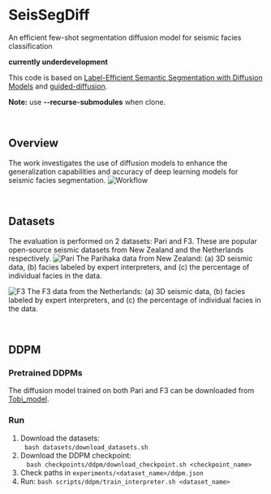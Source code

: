 # SeisSegDiff
An efficient few-shot segmentation diffusion model for seismic facies classification

**currently underdevelopment**

This code is based on [Label-Efficient Semantic Segmentation with Diffusion Models](https://arxiv.org/pdf/2112.03126.pdf) and [guided-diffusion](https://github.com/openai/guided-diffusion). 

**Note:** use **--recurse-submodules** when clone.

&nbsp;
## Overview

The work investigates the use of diffusion models to enhance the generalization capabilities and accuracy of deep learning models for seismic facies segmentation.
![Workflow](https://github.com/user-attachments/assets/a38b60fc-d266-45a8-a075-ee5d449033d2)

&nbsp;

## Datasets

The evaluation is performed on 2 datasets: Pari and F3. These are popular open-source seismic datasets from New Zealand and the Netherlands respectively.
![Pari](https://github.com/user-attachments/assets/26fea84a-d348-4700-a5fe-3bd966216933)
The Parihaka data from New Zealand: (a) 3D seismic data, (b) facies labeled by expert interpreters, and (c) the percentage of individual facies in the data.

![F3](https://github.com/user-attachments/assets/ae185a79-2e00-43f5-b7e7-1dbbf8f10a35)
The F3 data from the Netherlands: (a) 3D seismic data, (b) facies labeled by expert interpreters, and (c) the percentage of individual facies in the data.

&nbsp;
## DDPM

### Pretrained DDPMs

The diffusion model trained on both Pari and F3 can be downloaded from [Tobi_model](https://drive.google.com/file/d/1ZLlF2p20C4FwiuCuGZJJ4_LCGLx9Q37U/view?usp=sharing).

### Run 

1. Download the datasets:\
 &nbsp;&nbsp;```bash datasets/download_datasets.sh```
2. Download the DDPM checkpoint:\
 &nbsp;&nbsp; ```bash checkpoints/ddpm/download_checkpoint.sh <checkpoint_name>```
3. Check paths in ```experiments/<dataset_name>/ddpm.json``` 
4. Run: ```bash scripts/ddpm/train_interpreter.sh <dataset_name>```


